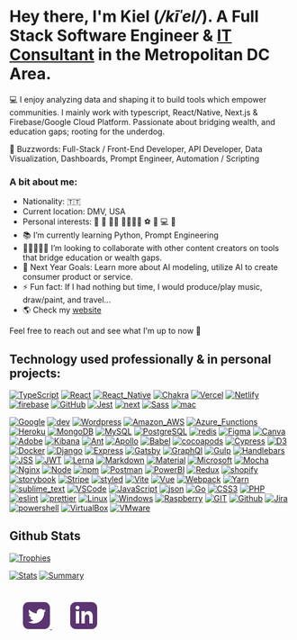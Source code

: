 # Hey there, I'm Kiel (_/kīˈel/_). A Full Stack Software Engineer & [IT Consultant](https://tenksolutions.com) in the Metropolitan DC Area.

💻 I enjoy analyzing data and shaping it to build tools which empower communities. I mainly work with typescript, React/Native, Next.js & Firebase/Google Cloud Platform. Passionate about bridging wealth, and education gaps; rooting for the underdog.

🐝 Buzzwords: Full-Stack / Front-End Developer, API Developer, Data Visualization, Dashboards, Prompt Engineer, Automation / Scripting

### A bit about me:

- Nationality: 🇹🇹
- Current location:  DMV, USA
- Personal interests: 📿 🖤 ✊🏾 📐🧭🤴🏾 ⚽ 🥊 💻 🛫
- 📚 I’m currently learning Python,  Prompt Engineering 
- 🧑🏾‍🤝‍🧑🏿 I’m looking to collaborate with other content creators on tools that bridge education or wealth gaps.
- 🥅 Next Year Goals: Learn more about AI modeling, utilize AI to create consumer product or service.
- ⚡ Fun fact: If I had nothing but time, I would produce/play music, draw/paint, and travel...
- 🌎 Check my [website](https://kielbyrne.com/)

Feel free to reach out and see what I'm up to now 💬

## Technology used professionally & in personal projects:
[![TypeScript](https://img.shields.io/badge/TypeScript-007ACC?style=for-the-badge&logo=typescript&logoColor=white)](#)
[![React](https://img.shields.io/badge/React-20232A?style=for-the-badge&logo=react&logoColor=61DAFB)](#)
[![React_Native](https://img.shields.io/badge/React_Native-20232A?style=for-the-badge&logo=react&logoColor=61DAFB)](#)
[![Chakra](https://img.shields.io/badge/Chakra--UI-319795?style=for-the-badge&logo=chakra-ui&logoColor=white)](#)
[![Vercel](https://img.shields.io/badge/Vercel-000000?style=for-the-badge&logo=vercel&logoColor=white)](#)
[![Netlify](https://img.shields.io/badge/Netlify-00C7B7?style=for-the-badge&logo=netlify&logoColor=white)](#)
[![firebase](https://img.shields.io/badge/firebase-ffca28?style=for-the-badge&logo=firebase&logoColor=black)](#)
[![GitHub](https://img.shields.io/badge/GitHub%20Pages-222222?style=for-the-badge&logo=GitHub%20Pages&logoColor=white)](#)
[![Jest](https://img.shields.io/badge/Jest-C21325?style=for-the-badge&logo=jest&logoColor=white)](#)
[![next](https://img.shields.io/badge/next.js-000000?style=for-the-badge&logo=nextdotjs&logoColor=white)](#)
[![Sass](https://img.shields.io/badge/Sass-CC6699?style=for-the-badge&logo=sass&logoColor=white)](#)
[![mac](https://img.shields.io/badge/mac%20os-000000?style=for-the-badge&logo=apple&logoColor=white)](#)

[![Google](https://img.shields.io/badge/Google%20Analytics-E37400?style=for-the-badge&logo=google%20analytics&logoColor=white)](#)
[![dev](https://img.shields.io/badge/dev.to-0A0A0A?style=for-the-badge&logo=devdotto&logoColor=white)](#)
[![Wordpress](https://img.shields.io/badge/Wordpress-21759B?style=for-the-badge&logo=wordpress&logoColor=white)](#)
[![Amazon_AWS](https://img.shields.io/badge/Amazon_AWS-FF9900?style=for-the-badge&logo=amazonaws&logoColor=white)](#)
[![Azure_Functions](https://img.shields.io/badge/Azure_Functions-0062AD?style=for-the-badge&logo=azure-functions&logoColor=white)](#)
[![Heroku](https://img.shields.io/badge/Heroku-430098?style=for-the-badge&logo=heroku&logoColor=white)](#)
[![MongoDB](https://img.shields.io/badge/MongoDB-4EA94B?style=for-the-badge&logo=mongodb&logoColor=white)](#)
[![MySQL](https://img.shields.io/badge/MySQL-005C84?style=for-the-badge&logo=mysql&logoColor=white)](#)
[![PostgreSQL](https://img.shields.io/badge/PostgreSQL-316192?style=for-the-badge&logo=postgresql&logoColor=white)](#)
[![redis](https://img.shields.io/badge/redis-%23DD0031.svg?&style=for-the-badge&logo=redis&logoColor=white)](#)
[![Figma](https://img.shields.io/badge/Figma-F24E1E?style=for-the-badge&logo=figma&logoColor=white)](#)
[![Canva](https://img.shields.io/badge/Canva-%2300C4CC.svg?&style=for-the-badge&logo=Canva&logoColor=white)](#)
[![Adobe](https://img.shields.io/badge/Adobe%20Creative%20Cloud-DA1F26?style=for-the-badge&logo=Adobe%20Creative%20Cloud&logoColor=white)](#)
[![Kibana](https://img.shields.io/badge/Kibana-005571?style=for-the-badge&logo=Kibana&logoColor=white)](#)
[![Ant](https://img.shields.io/badge/Ant%20Design-1890FF?style=for-the-badge&logo=antdesign&logoColor=white)](#)
[![Apollo](https://img.shields.io/badge/Apollo%20GraphQL-311C87?&style=for-the-badge&logo=Apollo%20GraphQL&logoColor=white)](#)
[![Babel](https://img.shields.io/badge/Babel-F9DC3E?style=for-the-badge&logo=babel&logoColor=white)](#)
[![cocoapods](https://img.shields.io/badge/cocoapods-FA2A02?style=for-the-badge&logo=cocoapods&logoColor=white)](#)
[![Cypress](https://img.shields.io/badge/Cypress-17202C?style=for-the-badge&logo=cypress&logoColor=white)](#)
[![D3](https://img.shields.io/badge/d3.js-F9A03C?style=for-the-badge&logo=d3.js&logoColor=white)](#)
[![Docker](https://img.shields.io/badge/Docker-2CA5E0?style=for-the-badge&logo=docker&logoColor=white)](#)
[![Django](https://img.shields.io/badge/Django-092E20?style=for-the-badge&logo=django&logoColor=green)](#)
[![Express](https://img.shields.io/badge/Express.js-000000?style=for-the-badge&logo=express&logoColor=white)](#)
[![Gatsby](https://img.shields.io/badge/Gatsby-663399?style=for-the-badge&logo=gatsby&logoColor=white)](#)
[![GraphQl](https://img.shields.io/badge/GraphQl-E10098?style=for-the-badge&logo=graphql&logoColor=white)](#)
[![Gulp](https://img.shields.io/badge/Gulp-CF4647?style=for-the-badge&logo=gulp&logoColor=white)](#)
[![Handlebars](https://img.shields.io/badge/Handlebars.js-f0772b?style=for-the-badge&logo=handlebarsdotjs&logoColor=blackhttps://img.shields.io/badge/Hugo-FF4088?style=for-the-badge&logo=hugo&logoColor=white)](#)
[![JSS](https://img.shields.io/badge/JSS-F7DF1E?style=for-the-badge&logo=JSS&logoColor=white)](#)
[![JWT](https://img.shields.io/badge/JWT-000000?style=for-the-badge&logo=JSON%20web%20tokens&logoColor=white)](#)
[![Lerna](https://img.shields.io/badge/Lerna-3E3E3E?style=for-the-badge&logo=lerna&logoColor=white)](#)
[![Markdown](https://img.shields.io/badge/Markdown-000000?style=for-the-badge&logo=markdown&logoColor=white)](#)
[![Material](https://img.shields.io/badge/Material%20UI-007FFF?style=for-the-badge&logo=mui&logoColor=white)](#)
[![Microsoft](https://img.shields.io/badge/Microsoft-666666?style=for-the-badge&logo=microsoft&logoColor=white)](#)
[![Mocha](https://img.shields.io/badge/Mocha-8D6748?style=for-the-badge&logo=Mocha&logoColor=white)](#)
[![Nginx](https://img.shields.io/badge/Nginx-009639?style=for-the-badge&logo=nginx&logoColor=white)](#)
[![Node](https://img.shields.io/badge/Node.js-339933?style=for-the-badge&logo=nodedotjs&logoColor=white)](#)
[![npm](https://img.shields.io/badge/npm-CB3837?style=for-the-badge&logo=npm&logoColor=white)](#)
[![Postman](https://img.shields.io/badge/Postman-FF6C37?style=for-the-badge&logo=Postman&logoColor=white)](#)
[![PowerBI](https://img.shields.io/badge/PowerBI-F2C811?style=for-the-badge&logo=Power%20BI&logoColor=white)](#)
[![Redux](https://img.shields.io/badge/Redux-593D88?style=for-the-badge&logo=redux&logoColor=white)](#)
[![shopify](https://img.shields.io/badge/shopify-8DB543?style=for-the-badge&logo=Shopify&logoColor=white)](#)
[![storybook](https://img.shields.io/badge/storybook-FF4785?style=for-the-badge&logo=storybook&logoColor=white)](#)
[![Stripe](https://img.shields.io/badge/Stripe-626CD9?style=for-the-badge&logo=Stripe&logoColor=white)](#)
[![styled](https://img.shields.io/badge/styled--components-DB7093?style=for-the-badge&logo=styled-components&logoColor=whitehttps://img.shields.io/badge/ts--node-3178C6?style=for-the-badge&logo=ts-node&logoColor=white)](#)
[![Vite](https://img.shields.io/badge/Vite-B73BFE?style=for-the-badge&logo=vite&logoColor=FFD62E)](#)
[![Vue](https://img.shields.io/badge/Vue.js-35495E?style=for-the-badge&logo=vuedotjs&logoColor=4FC08D)](#)
[![Webpack](https://img.shields.io/badge/Webpack-8DD6F9?style=for-the-badge&logo=Webpack&logoColor=white)](#)
[![Yarn](https://img.shields.io/badge/Yarn-2C8EBB?style=for-the-badge&logo=yarn&logoColor=white)](#)
[![sublime_text](https://img.shields.io/badge/sublime_text-%23575757.svg?&style=for-the-badge&logo=sublime-text&logoColor=important)](#)
[![VSCode](https://img.shields.io/badge/VSCode-0078D4?style=for-the-badge&logo=visual%20studio%20code&logoColor=white)](#)
[![JavaScript](https://img.shields.io/badge/JavaScript-323330?style=for-the-badge&logo=javascript&logoColor=F7DF1E)](#)
[![json](https://img.shields.io/badge/json-5E5C5C?style=for-the-badge&logo=json&logoColor=whitehttps://img.shields.io/badge/HTML5-E34F26?style=for-the-badge&logo=html5&logoColor=white)](#)
[![Go](https://img.shields.io/badge/Go-00ADD8?style=for-the-badge&logo=go&logoColor=white)](#)
[![CSS3](https://img.shields.io/badge/CSS3-1572B6?style=for-the-badge&logo=css3&logoColor=white)](#)
[![PHP](https://img.shields.io/badge/PHP-777BB4?style=for-the-badge&logo=php&logoColor=white)](#)
[![eslint](https://img.shields.io/badge/eslint-3A33D1?style=for-the-badge&logo=eslint&logoColor=white)](#)
[![prettier](https://img.shields.io/badge/prettier-1A2C34?style=for-the-badge&logo=prettier&logoColor=F7BA3E)](#)
[![Linux](https://img.shields.io/badge/Linux-FCC624?style=for-the-badge&logo=linux&logoColor=black)](#)
[![Windows](https://img.shields.io/badge/Windows-0078D6?style=for-the-badge&logo=windows&logoColor=white)](#)
[![Raspberry](https://img.shields.io/badge/Raspberry%20Pi-A22846?style=for-the-badge&logo=Raspberry%20Pi&logoColor=white)](#)
[![GIT](https://img.shields.io/badge/GIT-E44C30?style=for-the-badge&logo=git&logoColor=white)](#)
[![Github](https://img.shields.io/badge/Github%20Actions-282a2e?style=for-the-badge&logo=githubactions&logoColor=367cfe)](#)
[![Jira](https://img.shields.io/badge/Jira-0052CC?style=for-the-badge&logo=Jira&logoColor=white)](#)
[![powershell](https://img.shields.io/badge/powershell-5391FE?style=for-the-badge&logo=powershell&logoColor=white)](#)
[![VirtualBox](https://img.shields.io/badge/VirtualBox-21416b?style=for-the-badge&logo=VirtualBox&logoColor=white)](#)
[![VMware](https://img.shields.io/badge/VMware-231f20?style=for-the-badge&logo=VMware&logoColor=white)](#)

## Github Stats
[![Trophies](https://github-profile-trophy.vercel.app/?username=kiel-h-byrne&theme=onedark)](#)

[![Stats](https://github-readme-stats.vercel.app/api?username=kiel-h-byrne&count_private=true&show_icons=true&title_color=5b3471&icon_color=5b3471&text_color=9f9f9f&bg_color=151515)](#)
[![Summary](https://github-profile-summary-cards.vercel.app/api/cards/profile-details?username=kiel-h-byrne&theme=dark)](#)
<!-- ![Top Languages](https://github-readme-stats.vercel.app/api/top-langs/?username=kiel-h-byrne) -->


<div style="padding: 25px 0; color: #5b3471">
    <a href="https://twitter.com/tdotholla" style="padding: 24px; color: inherit">
    <svg xmlns="http://www.w3.org/2000/svg" width="48" height="48" viewBox="0 0 24 24" fill="currentcolor"><path d="M19 0h-14c-2.761 0-5 2.239-5 5v14c0 2.761 2.239 5 5 5h14c2.762 0 5-2.239 5-5v-14c0-2.761-2.238-5-5-5zm-.139 9.237c.209 4.617-3.234 9.765-9.33 9.765-1.854 0-3.579-.543-5.032-1.475 1.742.205 3.48-.278 4.86-1.359-1.437-.027-2.649-.976-3.066-2.28.515.098 1.021.069 1.482-.056-1.579-.317-2.668-1.739-2.633-3.26.442.246.949.394 1.486.411-1.461-.977-1.875-2.907-1.016-4.383 1.619 1.986 4.038 3.293 6.766 3.43-.479-2.053 1.08-4.03 3.199-4.03.943 0 1.797.398 2.395 1.037.748-.147 1.451-.42 2.086-.796-.246.767-.766 1.41-1.443 1.816.664-.08 1.297-.256 1.885-.517-.439.656-.996 1.234-1.639 1.697z"/></svg>
    </a>
     <a href="https://www.linkedin.com/in/kielbyrne/" style="padding: 8px; color: inherit">
    <svg xmlns="http://www.w3.org/2000/svg" width="48" height="48" viewBox="0 0 24 24" fill="currentcolor"><path d="M19 0h-14c-2.761 0-5 2.239-5 5v14c0 2.761 2.239 5 5 5h14c2.762 0 5-2.239 5-5v-14c0-2.761-2.238-5-5-5zm-11 19h-3v-11h3v11zm-1.5-12.268c-.966 0-1.75-.79-1.75-1.764s.784-1.764 1.75-1.764 1.75.79 1.75 1.764-.783 1.764-1.75 1.764zm13.5 12.268h-3v-5.604c0-3.368-4-3.113-4 0v5.604h-3v-11h3v1.765c1.396-2.586 7-2.777 7 2.476v6.759z"/></svg>
    </svg>
    </a>
</div>
